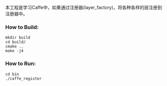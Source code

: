本工程是学习Caffe中，如果通过注册器(layer_factory)，将各种各样的层注册到注册器中。

### How to Build:

```shell
mkdir build
cd build/
cmake ..
make -j4    
```

### How to Run:

```shell
cd bin
./caffe_register
```

